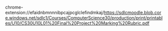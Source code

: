 chrome-extension://efaidnbmnnnibpcajpcglclefindmkaj/https://sdlcmoodle.blob.core.windows.net/sdlc1/Courses/ComputerScience30/production/print/printables/U10/CS30U10L01%20Final%20Project%20Marking%20Rubric.pdf

